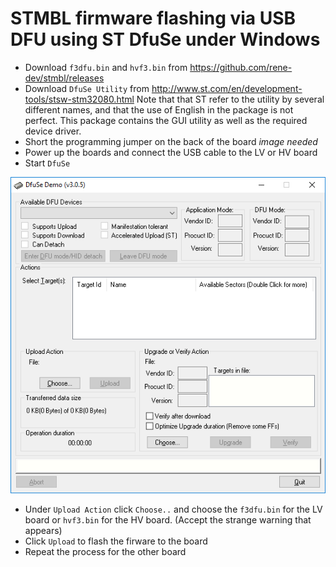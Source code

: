 # STMBL firmware flashing via USB DFU using ST DfuSe under Windows
- Download `f3dfu.bin` and `hvf3.bin` from https://github.com/rene-dev/stmbl/releases
- Download `DfuSe Utility` from http://www.st.com/en/development-tools/stsw-stm32080.html 
Note that that ST refer to the utility by several different names, and that the use of English in the package is not perfect. This package contains the GUI utility as well as the required device driver.
- Short the programming jumper on the back of the board *image needed*
- Power up the boards and connect the USB cable to the LV or HV board
- Start `DfuSe`

![Screenshot of `DfUse`](screenshots/DfuSe.png)

- Under `Upload Action` click `Choose..` and choose the `f3dfu.bin` for the LV board or `hvf3.bin` for the HV board. (Accept the strange warning that appears)
- Click `Upload` to flash the firware to the board
- Repeat the process for the other board
